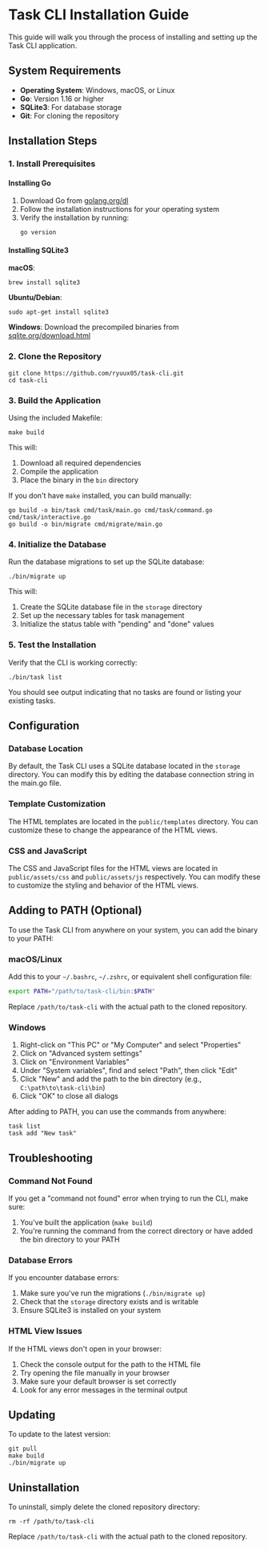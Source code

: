 # Task CLI Installation Guide

This guide will walk you through the process of installing and setting up the Task CLI application.

## System Requirements

- **Operating System**: Windows, macOS, or Linux
- **Go**: Version 1.16 or higher
- **SQLite3**: For database storage
- **Git**: For cloning the repository

## Installation Steps

### 1. Install Prerequisites

#### Installing Go

1. Download Go from [golang.org/dl](https://golang.org/dl/)
2. Follow the installation instructions for your operating system
3. Verify the installation by running:
   ```
   go version
   ```

#### Installing SQLite3

**macOS**:
```
brew install sqlite3
```

**Ubuntu/Debian**:
```
sudo apt-get install sqlite3
```

**Windows**:
Download the precompiled binaries from [sqlite.org/download.html](https://sqlite.org/download.html)

### 2. Clone the Repository

```
git clone https://github.com/ryuux05/task-cli.git
cd task-cli
```

### 3. Build the Application

Using the included Makefile:

```
make build
```

This will:
1. Download all required dependencies
2. Compile the application
3. Place the binary in the `bin` directory

If you don't have `make` installed, you can build manually:

```
go build -o bin/task cmd/task/main.go cmd/task/command.go cmd/task/interactive.go
go build -o bin/migrate cmd/migrate/main.go
```

### 4. Initialize the Database

Run the database migrations to set up the SQLite database:

```
./bin/migrate up
```

This will:
1. Create the SQLite database file in the `storage` directory
2. Set up the necessary tables for task management
3. Initialize the status table with "pending" and "done" values

### 5. Test the Installation

Verify that the CLI is working correctly:

```
./bin/task list
```

You should see output indicating that no tasks are found or listing your existing tasks.

## Configuration

### Database Location

By default, the Task CLI uses a SQLite database located in the `storage` directory. You can modify this by editing the database connection string in the main.go file.

### Template Customization

The HTML templates are located in the `public/templates` directory. You can customize these to change the appearance of the HTML views.

### CSS and JavaScript

The CSS and JavaScript files for the HTML views are located in `public/assets/css` and `public/assets/js` respectively. You can modify these to customize the styling and behavior of the HTML views.

## Adding to PATH (Optional)

To use the Task CLI from anywhere on your system, you can add the binary to your PATH:

### macOS/Linux

Add this to your `~/.bashrc`, `~/.zshrc`, or equivalent shell configuration file:

```bash
export PATH="/path/to/task-cli/bin:$PATH"
```

Replace `/path/to/task-cli` with the actual path to the cloned repository.

### Windows

1. Right-click on "This PC" or "My Computer" and select "Properties"
2. Click on "Advanced system settings"
3. Click on "Environment Variables"
4. Under "System variables", find and select "Path", then click "Edit"
5. Click "New" and add the path to the bin directory (e.g., `C:\path\to\task-cli\bin`)
6. Click "OK" to close all dialogs

After adding to PATH, you can use the commands from anywhere:

```
task list
task add "New task"
```

## Troubleshooting

### Command Not Found

If you get a "command not found" error when trying to run the CLI, make sure:

1. You've built the application (`make build`)
2. You're running the command from the correct directory or have added the bin directory to your PATH

### Database Errors

If you encounter database errors:

1. Make sure you've run the migrations (`./bin/migrate up`)
2. Check that the `storage` directory exists and is writable
3. Ensure SQLite3 is installed on your system

### HTML View Issues

If the HTML views don't open in your browser:

1. Check the console output for the path to the HTML file
2. Try opening the file manually in your browser
3. Make sure your default browser is set correctly
4. Look for any error messages in the terminal output

## Updating

To update to the latest version:

```
git pull
make build
./bin/migrate up
```

## Uninstallation

To uninstall, simply delete the cloned repository directory:

```
rm -rf /path/to/task-cli
```

Replace `/path/to/task-cli` with the actual path to the cloned repository. 